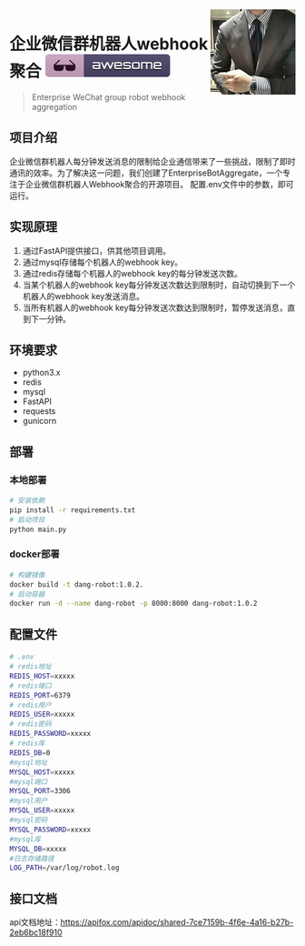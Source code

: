 <img src="42042015.jpg" align="right" />

# 企业微信群机器人webhook聚合  [![Awesome](badge.svg)](#)
> Enterprise WeChat group robot webhook aggregation

## 项目介绍
企业微信群机器人每分钟发送消息的限制给企业通信带来了一些挑战，限制了即时通讯的效率。为了解决这一问题，我们创建了EnterpriseBotAggregate，一个专注于企业微信群机器人Webhook聚合的开源项目。
配置.env文件中的参数，即可运行。


## 实现原理
1. 通过FastAPI提供接口，供其他项目调用。
2. 通过mysql存储每个机器人的webhook key。
3. 通过redis存储每个机器人的webhook key的每分钟发送次数。
4. 当某个机器人的webhook key每分钟发送次数达到限制时，自动切换到下一个机器人的webhook key发送消息。
5. 当所有机器人的webhook key每分钟发送次数达到限制时，暂停发送消息，直到下一分钟。

## 环境要求
- python3.x
- redis
- mysql
- FastAPI
- requests
- gunicorn

## 部署
### 本地部署
```bash
# 安装依赖
pip install -r requirements.txt
# 启动项目
python main.py
```
### docker部署
```bash
# 构建镜像
docker build -t dang-robot:1.0.2.
# 启动容器
docker run -d --name dang-robot -p 8000:8000 dang-robot:1.0.2
```

## 配置文件
```bash
# .env
# redis地址
REDIS_HOST=xxxxx
# redis端口
REDIS_PORT=6379
# redis用户
REDIS_USER=xxxxx
# redis密码
REDIS_PASSWORD=xxxxx
# redis库
REDIS_DB=0
#mysql地址
MYSQL_HOST=xxxxx
#mysql端口
MYSQL_PORT=3306
#mysql用户
MYSQL_USER=xxxxx
#mysql密码
MYSQL_PASSWORD=xxxxx
#mysql库
MYSQL_DB=xxxxx
#日志存储路径
LOG_PATH=/var/log/robot.log
```

## 接口文档
api文档地址：https://apifox.com/apidoc/shared-7ce7159b-4f6e-4a16-b27b-2eb6bc18f910